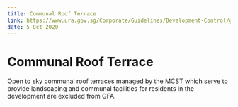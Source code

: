 ```yaml
---
title: Communal Roof Terrace
link: https://www.ura.gov.sg/Corporate/Guidelines/Development-Control/gross-floor-area/GFA/CommunalRoofTerrace
date: 5 Oct 2020
---
```


# Communal Roof Terrace

Open to sky communal roof terraces managed by the MCST which serve to provide landscaping and communal facilities for residents in the development are excluded from GFA.